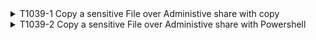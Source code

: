 <details>
<summary>T1039-1 Copy a sensitive File over Administive share with copy
</summary>
<pre>$ NA </pre>
</details>
<details>
<summary>T1039-2 Copy a sensitive File over Administive share with Powershell
</summary>
<pre>$ NA </pre>
</details>
